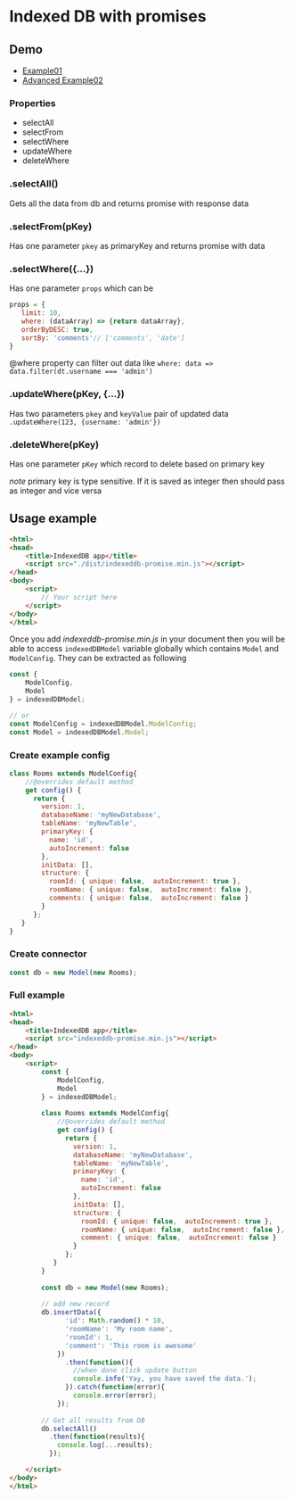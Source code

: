 # Indexed DB with promises

## Demo
- [Example01](/dist/Example01.html)
- [Advanced Example02](/dist/Example02.html)

### Properties
- selectAll
- selectFrom
- selectWhere
- updateWhere
- deleteWhere

### .selectAll()
Gets all the data from db and returns promise with response data

### .selectFrom(pKey)
Has one parameter `pkey` as primaryKey and returns promise with data

### .selectWhere({...})
Has one parameter `props` which can be
```javascript
props = {
   limit: 10,
   where: (dataArray) => {return dataArray},
   orderByDESC: true,
   sortBy: 'comments'// ['comments', 'date']
}
``` 
@where property can filter out data
like `where: data => data.filter(dt.username === 'admin')`

### .updateWhere(pKey, {...})
Has two parameters `pkey` and `keyValue` pair of updated data
`.updateWhere(123, {username: 'admin'})`

### .deleteWhere(pKey)
Has one parameter `pKey` which record to delete based on primary key

*note* primary key is type sensitive. If it is saved as integer then should pass as integer and vice versa 
## Usage example

```html
<html>
<head>
    <title>IndexedDB app</title>
    <script src="./dist/indexeddb-promise.min.js"></script>
</head>
<body>
    <script>
        // Your script here
    </script>
</body>
</html>
```

Once you add *indexeddb-promise.min.js* in your document then you will be able to access 
`indexedDBModel` variable globally which contains `Model` and `ModelConfig`.
They can be extracted as following
```javascript
const {
    ModelConfig,
    Model
} = indexedDBModel;

// or
const ModelConfig = indexedDBModel.ModelConfig;
const Model = indexedDBModel.Model;
```

### Create example config

```javascript
class Rooms extends ModelConfig{
    //@overrides default method
    get config() {
      return {
        version: 1,
        databaseName: 'myNewDatabase',
        tableName: 'myNewTable',
        primaryKey: {
          name: 'id',
          autoIncrement: false
        },
        initData: [],
        structure: {
          roomId: { unique: false,  autoIncrement: true },
          roomName: { unique: false,  autoIncrement: false },
          comments: { unique: false,  autoIncrement: false }
        }
      };
   }
}
```

### Create connector
```javascript
const db = new Model(new Rooms);
```

### Full example
```html
<html>
<head>
    <title>IndexedDB app</title>
    <script src="indexeddb-promise.min.js"></script>
</head>
<body>
    <script>
        const {
            ModelConfig,
            Model
        } = indexedDBModel;
        
        class Rooms extends ModelConfig{
            //@overrides default method
            get config() {
              return {
                version: 1,
                databaseName: 'myNewDatabase',
                tableName: 'myNewTable',
                primaryKey: {
                  name: 'id',
                  autoIncrement: false
                },
                initData: [],
                structure: {
                  roomId: { unique: false,  autoIncrement: true },
                  roomName: { unique: false,  autoIncrement: false },
                  comment: { unique: false,  autoIncrement: false }
                }
              };
           }
        }
        
        const db = new Model(new Rooms);
        
        // add new record
        db.insertData({
              'id': Math.random() * 10,
              'roomName': 'My room name',
              'roomId': 1,
              'comment': 'This room is awesome'
            })
              .then(function(){
                //when done click update button
                console.info('Yay, you have saved the data.');
              }).catch(function(error){
                console.error(error);
            });
        
        // Get all results from DB
        db.selectAll()
          .then(function(results){
            console.log(...results);
          });

    </script>
</body>
</html>
```

